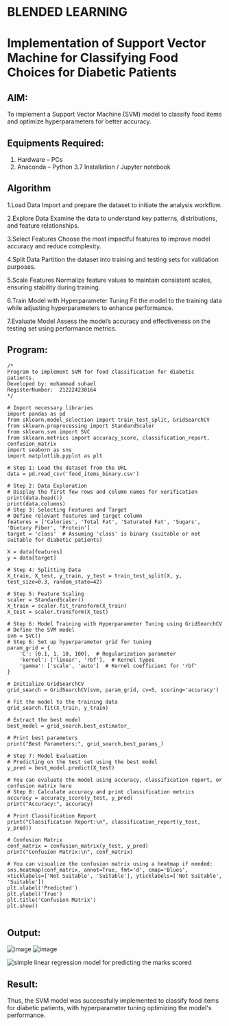 # BLENDED LEARNING
# Implementation of Support Vector Machine for Classifying Food Choices for Diabetic Patients

## AIM:
To implement a Support Vector Machine (SVM) model to classify food items and optimize hyperparameters for better accuracy.

## Equipments Required:
1. Hardware – PCs
2. Anaconda – Python 3.7 Installation / Jupyter notebook

## Algorithm
1.Load Data
Import and prepare the dataset to initiate the analysis workflow.

2.Explore Data
Examine the data to understand key patterns, distributions, and feature relationships.

3.Select Features
Choose the most impactful features to improve model accuracy and reduce complexity.

4.Split Data
Partition the dataset into training and testing sets for validation purposes.

5.Scale Features
Normalize feature values to maintain consistent scales, ensuring stability during training.

6.Train Model with Hyperparameter Tuning
Fit the model to the training data while adjusting hyperparameters to enhance performance.

7.Evaluate Model
Assess the model’s accuracy and effectiveness on the testing set using performance metrics.

## Program:
```
/*
Program to implement SVM for food classification for diabetic patients.
Developed by: mohammad suhael
RegisterNumber:  212224230164
*/

# Import necessary libraries
import pandas as pd
from sklearn.model_selection import train_test_split, GridSearchCV
from sklearn.preprocessing import StandardScaler
from sklearn.svm import SVC
from sklearn.metrics import accuracy_score, classification_report, confusion_matrix
import seaborn as sns
import matplotlib.pyplot as plt

# Step 1: Load the dataset from the URL
data = pd.read_csv('food_items_binary.csv')

# Step 2: Data Exploration
# Display the first few rows and column names for verification
print(data.head())
print(data.columns)
# Step 3: Selecting Features and Target
# Define relevant features and target column
features = ['Calories', 'Total Fat', 'Saturated Fat', 'Sugars', 'Dietary Fiber', 'Protein']
target = 'class'  # Assuming 'class' is binary (suitable or not suitable for diabetic patients)

X = data[features]
y = data[target]

# Step 4: Splitting Data
X_train, X_test, y_train, y_test = train_test_split(X, y, test_size=0.3, random_state=42)

# Step 5: Feature Scaling
scaler = StandardScaler()
X_train = scaler.fit_transform(X_train)
X_test = scaler.transform(X_test)

# Step 6: Model Training with Hyperparameter Tuning using GridSearchCV
# Define the SVM model
svm = SVC()
# Step 6: Set up hyperparameter grid for tuning
param_grid = {
    'C': [0.1, 1, 10, 100],  # Regularization parameter
    'kernel': ['linear', 'rbf'],  # Kernel types
    'gamma': ['scale', 'auto']  # Kernel coefficient for 'rbf'
}

# Initialize GridSearchCV
grid_search = GridSearchCV(svm, param_grid, cv=5, scoring='accuracy')

# Fit the model to the training data
grid_search.fit(X_train, y_train)

# Extract the best model
best_model = grid_search.best_estimator_

# Print best parameters
print("Best Parameters:", grid_search.best_params_)

# Step 7: Model Evaluation
# Predicting on the test set using the best model
y_pred = best_model.predict(X_test)

# You can evaluate the model using accuracy, classification report, or confusion matrix here
# Step 8: Calculate accuracy and print classification metrics
accuracy = accuracy_score(y_test, y_pred)
print("Accuracy:", accuracy)

# Print Classification Report
print("Classification Report:\n", classification_report(y_test, y_pred))

# Confusion Matrix
conf_matrix = confusion_matrix(y_test, y_pred)
print("Confusion Matrix:\n", conf_matrix)

# You can visualize the confusion matrix using a heatmap if needed:
sns.heatmap(conf_matrix, annot=True, fmt='d', cmap='Blues', xticklabels=['Not Suitable', 'Suitable'], yticklabels=['Not Suitable', 'Suitable'])
plt.xlabel('Predicted')
plt.ylabel('True')
plt.title('Confusion Matrix')
plt.show()


```

## Output:

![image](https://github.com/user-attachments/assets/cd56702b-6c2d-4d4b-8e64-b9f113a830a7)
![image](https://github.com/user-attachments/assets/e8fac365-b11c-47f1-a826-3e7dc0a2b56a)


![simple linear regression model for predicting the marks scored](sam.png)


## Result:
Thus, the SVM model was successfully implemented to classify food items for diabetic patients, with hyperparameter tuning optimizing the model's performance.
